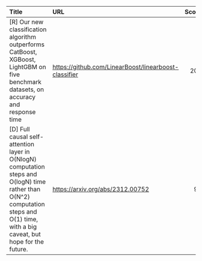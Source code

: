 | Title                                                                                                                                                                               | URL                                                   |   Score | Date                |
|:------------------------------------------------------------------------------------------------------------------------------------------------------------------------------------|:------------------------------------------------------|--------:|:--------------------|
| [R] Our new classification algorithm outperforms CatBoost, XGBoost, LightGBM on five benchmark datasets, on accuracy and response time                                              | https://github.com/LinearBoost/linearboost-classifier |     209 | 2024-05-13 09:33:25 |
| [D] Full causal self-attention layer in O(NlogN) computation steps and O(logN) time rather than O(N^2) computation steps and O(1) time, with a big caveat, but hope for the future. | https://arxiv.org/abs/2312.00752                      |      90 | 2024-05-14 03:08:13 |